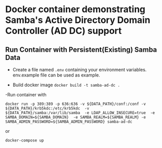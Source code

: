 # Docker container demonstrating Samba's Active Directory Domain Controller (AD DC) support

## Run Container with Persistent(Existing) Samba Data

- Create a file named ```.env``` containing your environment variables. env.example file can be used as example.

- Build docker image
``` docker build -t samba-ad-dc . ```

-Run container with 

```
docker run -p 389:389 -p 636:636 -v ${DATA_PATH}/conf:/conf -v ${DATA_PATH}/krb5kdc:/etc/krb5kdc  -v ${DATA_PATH}/samba:/var/lib/samba  -e LDAP_ALLOW_INSECURE=true  -e SAMBA_DOMAIN=${SAMBA_DOMAIN}  -e SAMBA_REALM=${SAMBA_REALM} -e SAMBA_ADMIN_PASSWORD=${SAMBA_ADMIN_PASSWORD} samba-ad-dc
```

or

``` docker-compose up ```
